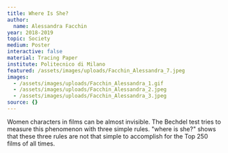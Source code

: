 ```yaml
---
title: Where Is She?
author:
  name: Alessandra Facchin
year: 2018-2019
topic: Society
medium: Poster
interactive: false
material: Tracing Paper
institute: Politecnico di Milano
featured: /assets/images/uploads/Facchin_Alessandra_7.jpeg
images:
  - /assets/images/uploads/Facchin_Alessandra_1.gif
  - /assets/images/uploads/Facchin_Alessandra_2.jpeg
  - /assets/images/uploads/Facchin_Alessandra_3.jpeg
source: {}
---
```

Women characters in films can be almost invisible. The Bechdel test tries to measure this phenomenon with three simple rules. "where is she?" shows that these three rules are not that simple to accomplish for the Top 250 films of all times.
